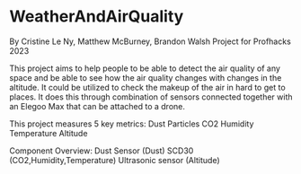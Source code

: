 # WeatherAndAirQuality
By Cristine Le Ny, Matthew McBurney, Brandon Walsh
Project for Profhacks 2023

This project aims to help people to be able to detect the air quality of any space and be
able to see how the air quality changes with changes in the altitude. It could be utilized 
to check the makeup of the air in hard to get to places. It does this through combination
of sensors connected together with an Elegoo Max that can be attached to a drone.

This project measures 5 key metrics:
Dust Particles
CO2
Humidity
Temperature
Altitude

Component Overview:
Dust Sensor (Dust)
SCD30 (CO2,Humidity,Temperature)
Ultrasonic sensor (Altitude)
